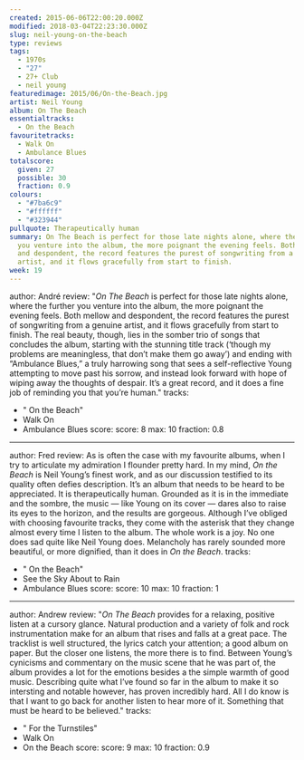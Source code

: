 ```yaml
---
created: 2015-06-06T22:00:20.000Z
modified: 2018-03-04T22:23:30.000Z
slug: neil-young-on-the-beach
type: reviews
tags:
  - 1970s
  - "27"
  - 27+ Club
  - neil young
featuredimage: 2015/06/On-the-Beach.jpg
artist: Neil Young
album: On The Beach
essentialtracks:
  - On the Beach
favouritetracks:
  - Walk On
  - Ambulance Blues
totalscore:
  given: 27
  possible: 30
  fraction: 0.9
colours:
  - "#7ba6c9"
  - "#ffffff"
  - "#323944"
pullquote: Therapeutically human
summary: On The Beach is perfect for those late nights alone, where the further
  you venture into the album, the more poignant the evening feels. Both mellow
  and despondent, the record features the purest of songwriting from a genuine
  artist, and it flows gracefully from start to finish.
week: 19
---
```

author: André
review: "*On The Beach* is perfect for those late nights alone, where the
  further you venture into the album, the more poignant the evening feels. Both
  mellow and despondent, the record features the purest of songwriting from a
  genuine artist, and it flows gracefully from start to finish. The real beauty,
  though, lies in the somber trio of songs that concludes the album, starting
  with the stunning title track (‘though my problems are meaningless, that don’t
  make them go away’) and ending with “Ambulance Blues,” a truly harrowing song
  that sees a self-reflective Young attempting to move past his sorrow, and
  instead look forward with hope of wiping away the thoughts of despair. It’s a
  great record, and it does a fine job of reminding you that you’re human."
tracks:
  - " On the Beach"
  - ­Walk On
  - ­Ambulance Blues
score:
  score: 8
  max: 10
  fraction: 0.8
---
author: Fred
review: As is often the case with my favourite albums, when I try to articulate
  my admiration I flounder pretty hard. In my mind, *On the Beach* is Neil
  Young’s finest work, and as our discussion testified to its quality often
  defies description. It’s an album that needs to be heard to be appreciated. It
  is therapeutically human. Grounded as it is in the immediate and the sombre,
  the music — like Young on its cover — dares also to raise its eyes to the
  horizon, and the results are gorgeous. Although I’ve obliged with choosing
  favourite tracks, they come with the asterisk that they change almost every
  time I listen to the album. The whole work is a joy. No one does sad quite
  like Neil Young does. Melancholy has rarely sounded more beautiful, or more
  dignified, than it does in *On the Beach*.
tracks:
  - " On the Beach"
  - ­See the Sky About to Rain
  - ­Ambulance Blues
score:
  score: 10
  max: 10
  fraction: 1
---
author: Andrew
review: "*On The Beach* provides for a relaxing, positive listen at a cursory
  glance. Natural production and a variety of folk and rock instrumentation make
  for an album that rises and falls at a great pace. The tracklist is well
  structured, the lyrics catch your attention; a good album on paper. But the
  closer one listens, the more there is to find. Between Young’s cynicisms and
  commentary on the music scene that he was part of, the album provides a lot
  for the emotions besides a the simple warmth of good music. Describing quite
  what I’ve found so far in the album to make it so intersting and notable
  however, has proven incredibly hard. All I do know is that I want to go back
  for another listen to hear more of it. Something that must be heard to be
  believed."
tracks:
  - " For the Turnstiles"
  - ­Walk On
  - ­On the Beach
score:
  score: 9
  max: 10
  fraction: 0.9
